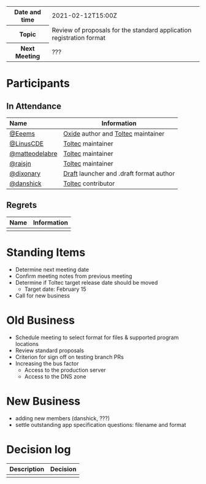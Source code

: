 <table>
<tr>
    <th>Date and time</th>
    <td>2021-02-12T15:00Z</td>
</tr>
<tr>
    <th>Topic</th>
    <td>Review of proposals for the standard application registration format</td>
</tr>
<tr>
    <th>Next Meeting</th>
    <td>???</td>
</tr>
</table>


# Participants

## In Attendance

| Name                                               | Information                                                                                                  |
| :------------------------------------------------- | ------------------------------------------------------------------------------------------------------------ |
| [@Eeems](https://github.com/Eeems)                 | [Oxide](https://github.com/Eeems/oxide) author and [Toltec](https://github.com/toltec-dev/toltec) maintainer |
| [@LinusCDE](https://github.com/LinusCDE)           | [Toltec](https://github.com/toltec-dev/toltec) maintainer                                                    |
| [@matteodelabre](https://github.com/matteodelabre) | [Toltec](https://github.com/toltec-dev/toltec) maintainer                                                    |
| [@raisjn](https://github.com/raisjn)               | [Toltec](https://github.com/toltec-dev/toltec) maintainer   |
| [@dixonary](https://github.com/dixonary)           | [Draft](https://github.com/dixonary/draft-reMarkable) launcher and .draft format author                      |
| [@danshick](https://github.com/danshick)           | [Toltec](https://github.com/toltec-dev/toltec) contributor                                                   |

## Regrets

| Name                                               | Information                                                                             |
| -------------------------------------------------- | --------------------------------------------------------------------------------------- |
|                                                    |                                                                                         |

# Standing Items

- Determine next meeting date
- Confirm meeting notes from previous meeting
- Determine if Toltec target release date should be moved
    - Target date: February 15
- Call for new business

# Old Business

- Schedule meeting to select format for files & supported program locations
- Review standard proposals
- Criterion for sign off on testing branch PRs
- Increasing the bus factor
    - Access to the production server
    - Access to the DNS zone

# New Business

- adding new members (danshick, ???)
- settle outstanding app specification questions: filename and format

# Decision log

| Description                | Decision               |
| -------------------------- | ---------------------- |
|                            |                        |
